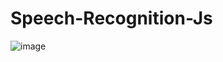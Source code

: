 # Speech-Recognition-Js
![image](https://user-images.githubusercontent.com/96334868/204088538-524b0141-1334-4ce0-94a4-53ed1795ac04.png)

